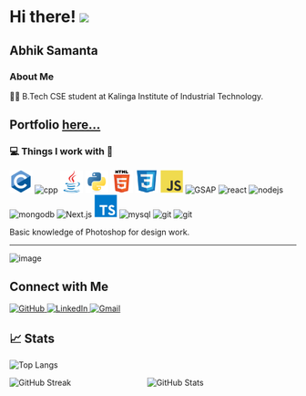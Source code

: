 
# Hi there! <img src="https://emojis.slackmojis.com/emojis/images/1531849430/4246/blob-sunglasses.gif?1531849430" width="30"/>

## Abhik Samanta



### About Me
👨‍💻 B.Tech CSE student at Kalinga Institute of Industrial Technology.

## Portfolio <a href="https://portfolio-kappa-flame-55.vercel.app/">here...</a>

### 💻 Things I work with  🎨 
<p align="left"> 
  <img src="https://raw.githubusercontent.com/devicons/devicon/master/icons/c/c-original.svg" alt="c" width="40" height="40"/>
  <img src="https://raw.githubusercontent.com/jmnote/z-icons/master/svg/cpp.svg" alt="cpp" width="40" height="40"/>
  <img src="https://raw.githubusercontent.com/devicons/devicon/master/icons/java/java-original.svg" alt="java" width="40" height="40"/>
  <img src="https://raw.githubusercontent.com/devicons/devicon/master/icons/python/python-original.svg" alt="python" width="40" height="40"/>
  <img src="https://raw.githubusercontent.com/devicons/devicon/master/icons/html5/html5-original-wordmark.svg" alt="html5" width="40" height="40"/>
  <img src="https://github.com/devicons/devicon/blob/master/icons/css3/css3-original.svg" alt="css3" width="40" height="40"/>
  <img src="https://raw.githubusercontent.com/devicons/devicon/master/icons/javascript/javascript-original.svg" alt="javascript" width="40" height="40"/>
  <img src="https://encrypted-tbn0.gstatic.com/images?q=tbn:ANd9GcQcUoG_7iACY_tbK5bD7SUpnmbfkOvBkQD1tQ&s" alt="GSAP" width="40" height="40"/>
  <img src="https://cdn.jsdelivr.net/gh/devicons/devicon/icons/react/react-original.svg" alt="react" width="40" height="40"/>
  <img src="https://cdn.jsdelivr.net/gh/devicons/devicon/icons/nodejs/nodejs-original.svg" alt="nodejs" width="40" height="40"/>
  <img src="https://cdn.jsdelivr.net/gh/devicons/devicon/icons/mongodb/mongodb-original.svg" alt="mongodb" width="40" height="40"/>
  <img src="https://cdn.jsdelivr.net/gh/devicons/devicon/icons/nextjs/nextjs-original.svg" alt="Next.js" width="40" height="40"/>
  <img src="https://raw.githubusercontent.com/devicons/devicon/master/icons/typescript/typescript-original.svg" alt="typescript" width="40" height="40"/>
  <img src="https://cdn.jsdelivr.net/gh/devicons/devicon/icons/mysql/mysql-original.svg" alt="mysql" width="40" height="40"/>
  <img src="https://cdn.jsdelivr.net/gh/devicons/devicon/icons/git/git-original.svg" alt="git" width="40" height="40"/>
  <img src="https://img.shields.io/badge/GitHub-%2312100E.svg?&logo=Github&logoColor=white" alt="git" width="60" height="40"/>
</p>

Basic knowledge of Photoshop for design work.

<hr/>
<p align="left"> <img height="auto" src="https://github-profile-trophy.vercel.app/?username=Abhik004&theme=matrix&column=6&no-frame=false&no-bg=false&margin-w=19&margin-h=19" alt="image" /> </p>

## Connect with Me
<p>
  <a href="https://github.com/Abhik004" target="_blank">
    <img alt="GitHub" src="https://img.shields.io/badge/GitHub-%2312100E.svg?&style=for-the-badge&logo=Github&logoColor=white"/>
  </a>
  <a href="https://www.linkedin.com/in/abhik-samanta2004/" target="_blank">
    <img alt="LinkedIn" src="https://img.shields.io/badge/linkedin-%230077B5.svg?&style=for-the-badge&logo=linkedin&logoColor=white"/>
  </a>
  <a href="mailto:abhiksamanta004@gmail.com" target="_blank">
    <img alt="Gmail" src="https://img.shields.io/badge/Gmail-%2312100E.svg?&style=for-the-badge&logo=Gmail&logoColor=white"/>
  </a>
</p>

## 📈 Stats
![Top Langs](https://github-readme-stats.vercel.app/api/top-langs/?username=Abhik004&layout=compact&theme=jolly)
<br>
<div style="display: flex; flex-direction: row;">
  <img src="https://streak-stats.demolab.com/?user=Abhik004&theme=jolly" alt="GitHub Streak" style="width: 48%;" />
  <img src="https://github-readme-stats.vercel.app/api?username=abhik004&show_icons=true&theme=jolly" alt="GitHub Stats" style="width: 48%;" />

</div>

